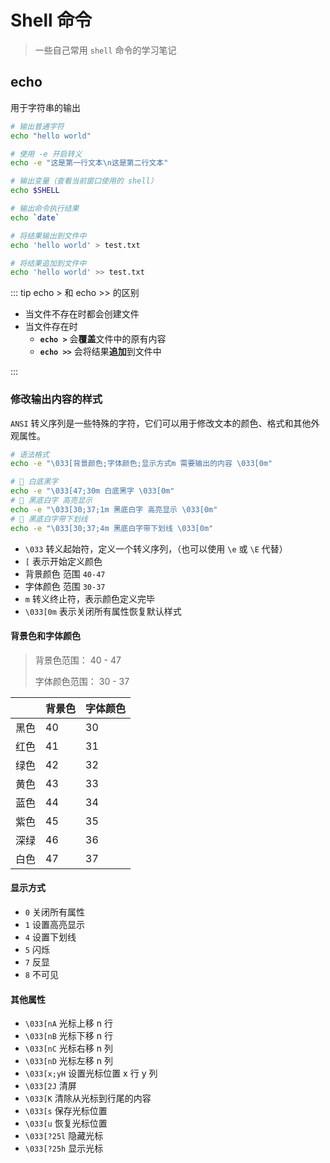 # Shell 命令

> 一些自己常用 `shell` 命令的学习笔记

## echo

用于字符串的输出

```sh
# 输出普通字符
echo "hello world"

# 使用 -e 开启转义
echo -e "这是第一行文本\n这是第二行文本"

# 输出变量（查看当前窗口使用的 shell）
echo $SHELL

# 输出命令执行结果
echo `date`

# 将结果输出到文件中
echo 'hello world' > test.txt

# 将结果追加到文件中
echo 'hello world' >> test.txt
```

::: tip echo > 和 echo >> 的区别

- 当文件不存在时都会创建文件
- 当文件存在时
  - **`echo >`** 会**覆盖**文件中的原有内容
  - **`echo >>`** 会将结果**追加**到文件中

:::

### 修改输出内容的样式

`ANSI` 转义序列是一些特殊的字符，它们可以用于修改文本的颜色、格式和其他外观属性。

```sh
# 语法格式
echo -e "\033[背景颜色;字体颜色;显示方式m 需要输出的内容 \033[0m"

# 🌰 白底黑字
echo -e "\033[47;30m 白底黑字 \033[0m"
# 🌰 黑底白字 高亮显示
echo -e "\033[30;37;1m 黑底白字 高亮显示 \033[0m"
# 🌰 黑底白字带下划线
echo -e "\033[30;37;4m 黑底白字带下划线 \033[0m"
```

- `\033` 转义起始符，定义一个转义序列，（也可以使用 `\e` 或 `\E` 代替）
- `[` 表示开始定义颜色
- 背景颜色 范围 `40-47`
- 字体颜色 范围 `30-37`
- `m` 转义终止符，表示颜色定义完毕
- `\033[0m` 表示关闭所有属性恢复默认样式

#### 背景色和字体颜色

> 背景色范围： 40 - 47
>
> 字体颜色范围： 30 - 37

|      | 背景色 | 字体颜色 |
| ---- | ------ | -------- |
| 黑色 | 40     | 30       |
| 红色 | 41     | 31       |
| 绿色 | 42     | 32       |
| 黄色 | 43     | 33       |
| 蓝色 | 44     | 34       |
| 紫色 | 45     | 35       |
| 深绿 | 46     | 36       |
| 白色 | 47     | 37       |

#### 显示方式

- `0` 关闭所有属性
- `1` 设置高亮显示
- `4` 设置下划线
- `5` 闪烁
- `7` 反显
- `8` 不可见

#### 其他属性

- `\033[nA` 光标上移 n 行
- `\033[nB` 光标下移 n 行
- `\033[nC` 光标右移 n 列
- `\033[nD` 光标左移 n 列
- `\033[x;yH` 设置光标位置 x 行 y 列
- `\033[2J` 清屏
- `\033[K` 清除从光标到行尾的内容
- `\033[s` 保存光标位置
- `\033[u` 恢复光标位置
- `\033[?25l` 隐藏光标
- `\033[?25h` 显示光标
